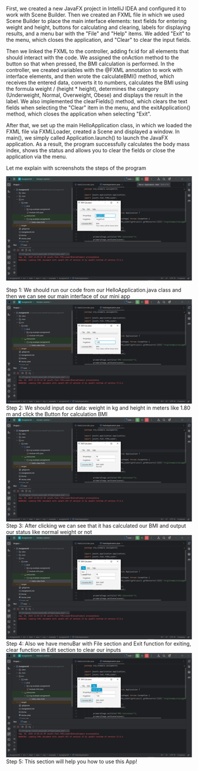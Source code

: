 First, we created a new JavaFX project in IntelliJ IDEA and configured it to work with Scene Builder. Then we created an FXML file in which we used Scene Builder to place the main interface elements: text fields for entering weight and height, buttons for calculating and clearing, labels for displaying results, and a menu bar with the "File" and "Help" items. We added "Exit" to the menu, which closes the application, and "Clear" to clear the input fields.

Then we linked the FXML to the controller, adding fx:id for all elements that should interact with the code. We assigned the onAction method to the button so that when pressed, the BMI calculation is performed. In the controller, we created variables with the @FXML annotation to work with interface elements, and then wrote the calculateBMI() method, which receives the entered data, converts it to numbers, calculates the BMI using the formula weight / (height * height), determines the category (Underweight, Normal, Overweight, Obese) and displays the result in the label. We also implemented the clearFields() method, which clears the text fields when selecting the "Clear" item in the menu, and the exitApplication() method, which closes the application when selecting "Exit".

After that, we set up the main HelloApplication class, in which we loaded the FXML file via FXMLLoader, created a Scene and displayed a window. In main(), we simply called Application.launch() to launch the JavaFX application. As a result, the program successfully calculates the body mass index, shows the status and allows you to clear the fields or close the application via the menu.

Let me explain with screenshots the steps of the program

![Image](Result1.png)

Step 1: We should run our code from our HelloApplication.java class and then we can see our main interface of our mini app
![Image](Result2.png)
Step 2: We should input our data: weight in kg and height in meters like 1.80 m and click the Button for calculation BMI
![Image](Result3.png)
Step 3: After clicking we can see that it has calculated our BMI and output our status like normal weight or not
![Image](Result4.png)
Step 4: Also we have menuBar with File section and Exit function for exiting, clear function in Edit section to clear our inputs
![Image](Result5.png)
Step 5: This section will help you how to use this App!
